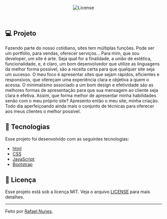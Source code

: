 <p align="center">
    <img alt="License" src="https://github.com/rafaelnpf/rafaelnpf.github.io/blob/master/LICENSE">
</p>
<br>

## 💻 Projeto

Fazendo parte do nosso cotidiano, sites tem múltiplas funções. Pode ser um portfólio, para vendas, oferecer serviços... Para mim, que sou developer, um site é arte.
Seja qual for a finalidade, a união de estética, funcionalidade, e, é claro, um bom desenvolvedor que utilize as linguagens da melhor forma possível, são a receita certa para que qualquer site seja um sucesso.
O meu foco é apresentar sites que sejam rápidos, eficientes e responsivos, que ofereçam uma experiência clara e objetiva a quem o acessa. O minimalismo associado a um bom design e efetividade são as melhores formas de apresentação para que sua mensagem ao cliente seja clara e efetiva.
Assim, que forma melhor de apresentar minha habilidades senão com o meu próprio site?
Apresento então o meu site, minha criação.
Todo dia aperfeiçoando ainda mais o conjunto de técnicas para oferecer aos meus clientes o melhor possível.

## 🚀 Tecnologias

Esse projeto foi desenvolvido com as seguintes tecnologias:

- [html](https://html5.org/)
- [CSS](https://cssreference.io/)
- [JavaScript](https://www.javascript.com/)
- [Bootstrap](https://getbootstrap.com.br/)

## 📝 Licença

Esse projeto está sob a licença MIT. Veja o arquivo [LICENSE](LICENSE) para mais detalhes.

---

Feito por [Rafael Nunes](https://github.com/rafaelnpf).